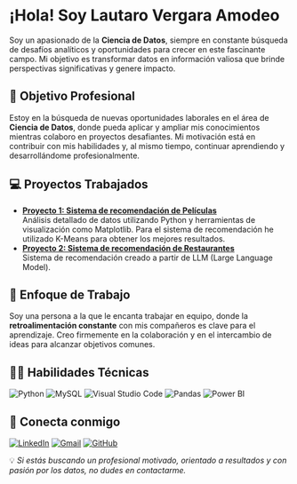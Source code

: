 # ¡Hola! Soy Lautaro Vergara Amodeo

Soy un apasionado de la **Ciencia de Datos**, siempre en constante búsqueda de desafíos analíticos y oportunidades para crecer en este fascinante campo. Mi objetivo es transformar datos en información valiosa que brinde perspectivas significativas y genere impacto.


## 🎯 **Objetivo Profesional**
Estoy en la búsqueda de nuevas oportunidades laborales en el área de **Ciencia de Datos**, donde pueda aplicar y ampliar mis conocimientos mientras colaboro en proyectos desafiantes. Mi motivación está en contribuir con mis habilidades y, al mismo tiempo, continuar aprendiendo y desarrollándome profesionalmente.

## 💻 **Proyectos Trabajados**
- **[Proyecto 1: Sistema de recomendación de Películas](https://github.com/LautaroVergaraAmodeo97/Film-Lautaro-Vergara-Amodeo)**  
  Análisis detallado de datos utilizando Python y herramientas de visualización como Matplotlib. Para el sistema de recomendación he utilizado K-Means para obtener los mejores resultados.
- **[Proyecto 2: Sistema de recomendación de Restaurantes](https://github.com/jgutierrezladino/Feastly)**  
  Sistema de recomendación creado a partir de LLM (Large Language Model).


## 🤝 **Enfoque de Trabajo**
Soy una persona a la que le encanta trabajar en equipo, donde la **retroalimentación constante** con mis compañeros es clave para el aprendizaje. Creo firmemente en la colaboración y en el intercambio de ideas para alcanzar objetivos comunes.

## 🧑‍💻 **Habilidades Técnicas**

![Python](https://img.shields.io/badge/Python-3776AB?style=flat&logo=python&logoColor=white)
![MySQL](https://img.shields.io/badge/MySQL-4479A1?style=flat&logo=mysql&logoColor=white)
![Visual Studio Code](https://img.shields.io/badge/VS%20Code-0078D4?style=flat&logo=visual-studio-code&logoColor=white)
![Pandas](https://img.shields.io/badge/Pandas-150458?style=flat&logo=pandas&logoColor=white)
![Power BI](https://img.shields.io/badge/Power%20BI-F2C811?style=flat&logo=power-bi&logoColor=black)



## 🌟 **Conecta conmigo**

[![LinkedIn](https://img.shields.io/badge/LinkedIn-0A66C2?style=flat&logo=linkedin&logoColor=white)](https://www.linkedin.com/in/lautarovergaraamodeo/)
[![Gmail](https://img.shields.io/badge/Gmail-D14836?style=flat&logo=gmail&logoColor=white)](lautarovergaramodeo@gmail.com)
[![GitHub](https://img.shields.io/badge/GitHub-181717?style=flat&logo=github&logoColor=white)](https://github.com/LautaroVergaraAmodeo97)



💡 *Si estás buscando un profesional motivado, orientado a resultados y con pasión por los datos, no dudes en contactarme.*
